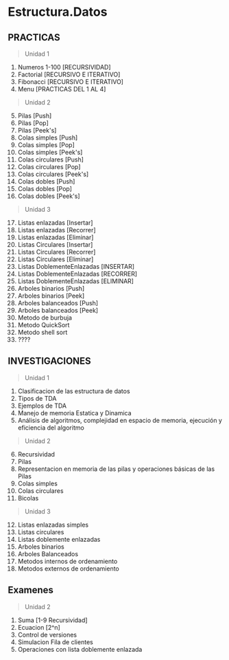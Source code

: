 # Estructura.Datos

## PRACTICAS 
 > Unidad 1
 1. Numeros 1-100 [RECURSIVIDAD]
 2. Factorial [RECURSIVO E ITERATIVO]
 3. Fibonacci [RECURSIVO E ITERATIVO]
 4. Menu [PRACTICAS DEL 1 AL 4]
 > Unidad 2
 5. Pilas [Push]
 6. Pilas [Pop]
 7. Pilas [Peek's]
 8. Colas simples [Push]
 9. Colas simples [Pop]
 10. Colas simples [Peek's]
 11. Colas circulares [Push]
 12. Colas circulares [Pop]
 13. Colas circulares [Peek's]
 14. Colas dobles [Push]
 15. Colas dobles [Pop]
 16. Colas dobles [Peek's]
 > Unidad 3
 17. Listas enlazadas [Insertar]
 18. Listas enlazadas [Recorrer]
 19. Listas enlazadas [Eliminar]
 20. Listas Circulares [Insertar]
 21. Listas Circulares [Recorrer]
 22. Listas Circulares [Eliminar]
 23. Listas DoblementeEnlazadas [INSERTAR]
 24. Listas DoblementeEnlazadas [RECORRER]
 25. Listas DoblementeEnlazadas [ELIMINAR]
 26. Arboles binarios [Push]
 27. Arboles binarios [Peek]
 28. Arboles balanceados [Push]
 29. Arboles balanceados [Peek]
 30. Metodo de burbuja
 31. Metodo QuickSort
 32. Metodo shell sort
 33. ????
 
## INVESTIGACIONES 
 > Unidad 1
 1. Clasificacion de las estructura de datos
 2. Tipos de TDA
 3. Ejemplos de TDA
 4. Manejo de memoria Estatica y Dinamica
 5. Análisis de algoritmos, complejidad en espacio de memoria, ejecución y eficiencia del algoritmo
 > Unidad 2
 6. Recursividad
 7. Pilas
 8. Representacion en memoria de las pilas y operaciones básicas de las Pilas
 9. Colas simples
 10. Colas circulares
 11. Bicolas
 > Unidad 3
 12. Listas enlazadas simples
 13. Listas circulares
 14. Listas doblemente enlazadas 
 15. Arboles binarios
 16. Arboles Balanceados
 17. Metodos internos de ordenamiento
 18. Metodos externos de ordenamiento
 
 ## Examenes
 > Unidad 2
 1. Suma [1-9 Recursividad]
 2. Ecuacion [2^n]
 3. Control de versiones
 4. Simulacion Fila de clientes
 5. Operaciones con lista doblemente enlazada
 
